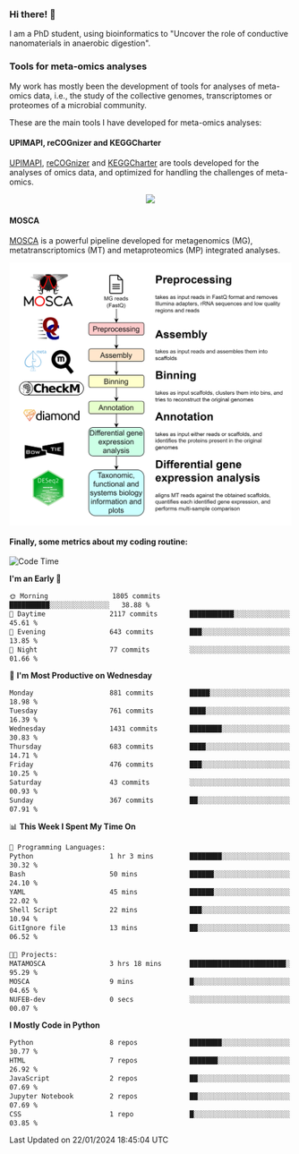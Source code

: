 ### Hi there! 👋

I am a PhD student, using bioinformatics to "Uncover the role of conductive nanomaterials in anaerobic digestion".

### Tools for meta-omics analyses

My work has mostly been the development of tools for analyses of meta-omics data, i.e., the study of the collective genomes, transcriptomes or proteomes of a microbial community.

These are the main tools I have developed for meta-omics analyses:

#### UPIMAPI, reCOGnizer and KEGGCharter

[UPIMAPI](https://github.com/iquasere/UPIMAPI), [reCOGnizer](https://github.com/iquasere/reCOGnizer) and [KEGGCharter](https://github.com/iquasere/KEGGCharter) are tools developed for the analyses of omics data, and optimized for handling the challenges of meta-omics.

<p align="center">
    <img src="assets/annotation_paper.png">
</p>

#### MOSCA

[MOSCA](https://github.com/iquasere/MOSCA) is a powerful pipeline developed for metagenomics (MG), metatranscriptomics (MT) and metaproteomics (MP) integrated analyses.

<p align="center">
    <img src="assets/mosca_workflow.png" align="center" width="700">
</p>


#### Finally, some metrics about my coding routine:

<!--START_SECTION:waka-->
![Code Time](http://img.shields.io/badge/Code%20Time-795%20hrs%2038%20mins-blue)

**I'm an Early 🐤** 

```text
🌞 Morning                1805 commits        ██████████░░░░░░░░░░░░░░░   38.88 % 
🌆 Daytime                2117 commits        ███████████░░░░░░░░░░░░░░   45.61 % 
🌃 Evening                643 commits         ███░░░░░░░░░░░░░░░░░░░░░░   13.85 % 
🌙 Night                  77 commits          ░░░░░░░░░░░░░░░░░░░░░░░░░   01.66 % 
```
📅 **I'm Most Productive on Wednesday** 

```text
Monday                   881 commits         █████░░░░░░░░░░░░░░░░░░░░   18.98 % 
Tuesday                  761 commits         ████░░░░░░░░░░░░░░░░░░░░░   16.39 % 
Wednesday                1431 commits        ████████░░░░░░░░░░░░░░░░░   30.83 % 
Thursday                 683 commits         ████░░░░░░░░░░░░░░░░░░░░░   14.71 % 
Friday                   476 commits         ███░░░░░░░░░░░░░░░░░░░░░░   10.25 % 
Saturday                 43 commits          ░░░░░░░░░░░░░░░░░░░░░░░░░   00.93 % 
Sunday                   367 commits         ██░░░░░░░░░░░░░░░░░░░░░░░   07.91 % 
```


📊 **This Week I Spent My Time On** 

```text
💬 Programming Languages: 
Python                   1 hr 3 mins         ████████░░░░░░░░░░░░░░░░░   30.32 % 
Bash                     50 mins             ██████░░░░░░░░░░░░░░░░░░░   24.10 % 
YAML                     45 mins             ██████░░░░░░░░░░░░░░░░░░░   22.02 % 
Shell Script             22 mins             ███░░░░░░░░░░░░░░░░░░░░░░   10.94 % 
GitIgnore file           13 mins             ██░░░░░░░░░░░░░░░░░░░░░░░   06.52 % 

🐱‍💻 Projects: 
MATAMOSCA                3 hrs 18 mins       ████████████████████████░   95.29 % 
MOSCA                    9 mins              █░░░░░░░░░░░░░░░░░░░░░░░░   04.65 % 
NUFEB-dev                0 secs              ░░░░░░░░░░░░░░░░░░░░░░░░░   00.07 % 
```

**I Mostly Code in Python** 

```text
Python                   8 repos             ████████░░░░░░░░░░░░░░░░░   30.77 % 
HTML                     7 repos             ███████░░░░░░░░░░░░░░░░░░   26.92 % 
JavaScript               2 repos             ██░░░░░░░░░░░░░░░░░░░░░░░   07.69 % 
Jupyter Notebook         2 repos             ██░░░░░░░░░░░░░░░░░░░░░░░   07.69 % 
CSS                      1 repo              █░░░░░░░░░░░░░░░░░░░░░░░░   03.85 % 
```




 Last Updated on 22/01/2024 18:45:04 UTC
<!--END_SECTION:waka-->
